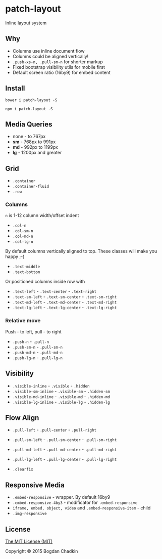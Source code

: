# patch-layout
Inline layout system

## Why

- Columns use inline document flow
- Columns could be aligned vertically!
- `.push-xs-n, .pull-sm-n` for shorter markup
- Fixed bootstrap visibility utils for mobile first
- Default screen ratio (16by9) for embed content

## Install

```
bower i patch-layout -S
```

```
npm i patch-layout -S
```

## Media Queries

- none - to 767px
- **sm** - 768px to 991px
- **md** - 992px to 1199px
- **lg** - 1200px and greater

## Grid

- `.container`
- `.container-fluid`
- `.row`

### Columns

`n` is 1-12 column width/offset indent

- `.col-n`
- `.col-sm-n`
- `.col-md-n`
- `.col-lg-n`

By default columns vertically aligned to top. These classes will make you happy ;-)

- `.text-middle`
- `.text-bottom`

Or positioned columns inside row with

- `.text-left` - `.text-center` - `.text-right`
- `.text-sm-left` - `.text-sm-center` - `.text-sm-right`
- `.text-md-left` - `.text-md-center` - `.text-md-right`
- `.text-lg-left` - `.text-lg-center` - `.text-lg-right`

### Relative move

Push - to left, pull - to right

- `.push-n` - `.pull-n`
- `.push-sm-n` - `.pull-sm-n`
- `.push-md-n` - `.pull-md-n`
- `.push-lg-n` - `.pull-lg-n`

## Visibility

- `.visible-inline` - `.visible` - `.hidden`
- `.visible-sm-inline` - `.visible-sm` - `.hidden-sm`
- `.visible-md-inline` - `.visible-md` - `.hidden-md`
- `.visible-lg-inline` - `.visible-lg` - `.hidden-lg`

## Flow Align

- `.pull-left` - `.pull-center` - `.pull-right`
- `.pull-sm-left` - `.pull-sm-center` - `.pull-sm-right`
- `.pull-md-left` - `.pull-md-center` - `.pull-md-right`
- `.pull-lg-left` - `.pull-lg-center` - `.pull-lg-right`

- `.clearfix`

## Responsive Media

- `.embed-responsive` - wrapper. By default 16by9
- `.embed-responsive-4by3` - modificator for `.embed-responsive`
- `iframe, embed, object, video` and `.embed-responsive-item` - child
- `.img-responsive`

## License

[The MIT License (MIT)](LICENSE)

Copyright &copy; 2015 Bogdan Chadkin
